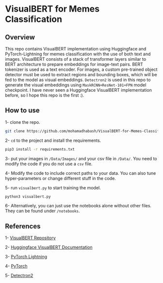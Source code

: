 # VisualBERT for Memes Classification
## Overview
This repo contains VisualBERT implementation using Huggingface and PyTorch-Lightning for memes classification with the use of both text and images. VisualBERT consists of a stack of transformer layers similar to BERT architecture to prepare embeddings for image-text pairs. BERT tokenizer is used as a text encoder. For images, a custom pre-trained object detector must be used to extract regions and bounding boxes, which will be fed to the model as visual embeddings. `Detectron2` is used in this repo to generate the visual embeddings using `MaskRCNN+ResNet-101+FPN` model checkpoint. I have never seen a Huggingface VisualBERT implementation before, so I hope this repo is the first :).

## How to use
1- clone the repo.
```bash
git clone https://github.com/mohamadhabash/VisualBERT-for-Memes-Classification.git
```
2- `cd` to the project and install the requirements.
```bash
pip3 install -r requirements.txt
```

3- put your images in `/Data/Images/` and your csv file in `/Data/`. You need to modify the code if you do not use a `csv` file. 

4- Modify the code to include correct paths to your data. You can also tune hyper-parameters or change different stuff in the code.

5- run `visualbert.py` to start training the model.
```bash
python3 visualbert.py
```
6- Alternatively, you can just use the notebooks alone without other files. They can be found under `/notebooks`.

## References
1- <a href="https://github.com/uclanlp/visualbert">VisualBERT Repository</a>

2- <a href="https://huggingface.co/docs/transformers/model_doc/visual_bert">Huggingface VisualBERT Documentation</a>

3- <a href="https://github.com/PyTorchLightning/pytorch-lightning">PyTorch Lightning</a>

4- <a href="https://github.com/pytorch/pytorch">PyTorch</a>

5- <a href="https://github.com/facebookresearch/detectron2">Detectron2</a>
